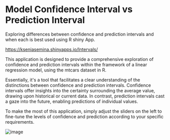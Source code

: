 # Model Confidence Interval vs Prediction Interval

Exploring differences between confidence and prediction intervals and when each is best used using R shiny App. 

https://kseniasemina.shinyapps.io/Intervals/

This application is designed to provide a comprehensive exploration of confidence and prediction intervals within the framework of a linear regression model, using the mtcars dataset in R.

Essentially, it's a tool that facilitates a clear understanding of the distinctions between confidence and prediction intervals. Confidence intervals offer insights into the certainty surrounding the average value, drawing upon historical or current data. In contrast, prediction intervals cast a gaze into the future, enabling predictions of individual values.

To make the most of this application, simply adjust the sliders on the left to fine-tune the levels of confidence and prediction according to your specific requirements.





![image](https://github.com/kksemina/Model_Interval_Examples_Rshiny/assets/73604041/851a0b15-a45c-4e3a-b8b1-01e9c45ca029)
